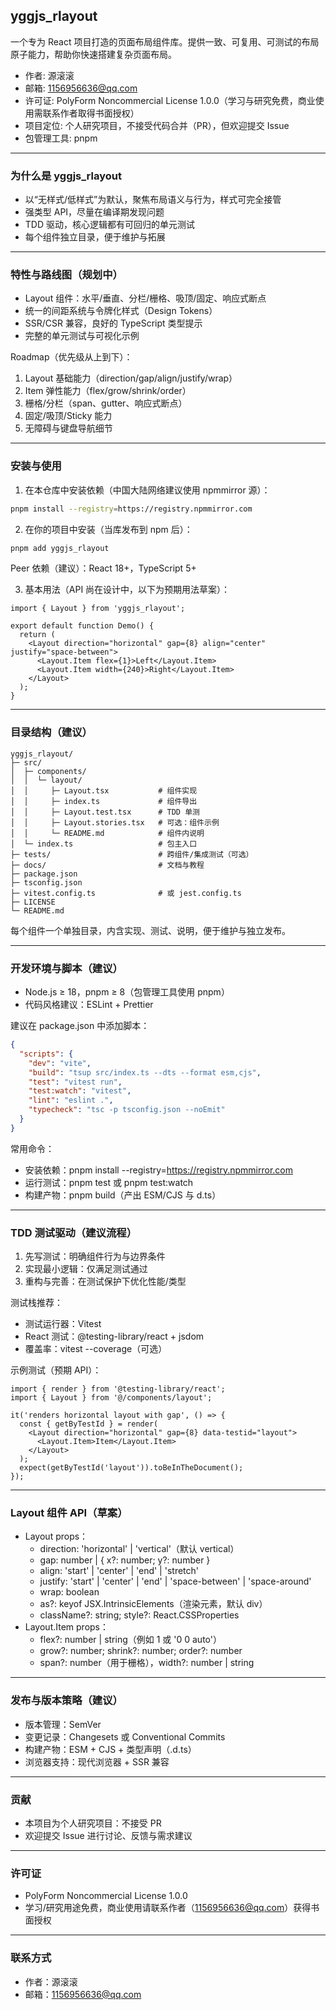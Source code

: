 ## yggjs_rlayout

一个专为 React 项目打造的页面布局组件库。提供一致、可复用、可测试的布局原子能力，帮助你快速搭建复杂页面布局。

- 作者: 源滚滚
- 邮箱: 1156956636@qq.com
- 许可证: PolyForm Noncommercial License 1.0.0（学习与研究免费，商业使用需联系作者取得书面授权）
- 项目定位: 个人研究项目，不接受代码合并（PR），但欢迎提交 Issue
- 包管理工具: pnpm

---

### 为什么是 yggjs_rlayout
- 以“无样式/低样式”为默认，聚焦布局语义与行为，样式可完全接管
- 强类型 API，尽量在编译期发现问题
- TDD 驱动，核心逻辑都有可回归的单元测试
- 每个组件独立目录，便于维护与拓展

---

### 特性与路线图（规划中）
- Layout 组件：水平/垂直、分栏/栅格、吸顶/固定、响应式断点
- 统一的间距系统与令牌化样式（Design Tokens）
- SSR/CSR 兼容，良好的 TypeScript 类型提示
- 完整的单元测试与可视化示例

Roadmap（优先级从上到下）：
1) Layout 基础能力（direction/gap/align/justify/wrap）
2) Item 弹性能力（flex/grow/shrink/order）
3) 栅格/分栏（span、gutter、响应式断点）
4) 固定/吸顶/Sticky 能力
5) 无障碍与键盘导航细节

---

### 安装与使用

1) 在本仓库中安装依赖（中国大陆网络建议使用 npmmirror 源）：

```bash
pnpm install --registry=https://registry.npmmirror.com
```

2) 在你的项目中安装（当库发布到 npm 后）：

```bash
pnpm add yggjs_rlayout
```

Peer 依赖（建议）：React 18+，TypeScript 5+

3) 基本用法（API 尚在设计中，以下为预期用法草案）：

```tsx
import { Layout } from 'yggjs_rlayout';

export default function Demo() {
  return (
    <Layout direction="horizontal" gap={8} align="center" justify="space-between">
      <Layout.Item flex={1}>Left</Layout.Item>
      <Layout.Item width={240}>Right</Layout.Item>
    </Layout>
  );
}
```

---

### 目录结构（建议）

```text
yggjs_rlayout/
├─ src/
│  ├─ components/
│  │  └─ layout/
│  │     ├─ Layout.tsx           # 组件实现
│  │     ├─ index.ts             # 组件导出
│  │     ├─ Layout.test.tsx      # TDD 单测
│  │     ├─ Layout.stories.tsx   # 可选：组件示例
│  │     └─ README.md            # 组件内说明
│  └─ index.ts                   # 包主入口
├─ tests/                        # 跨组件/集成测试（可选）
├─ docs/                         # 文档与教程
├─ package.json
├─ tsconfig.json
├─ vitest.config.ts              # 或 jest.config.ts
├─ LICENSE
└─ README.md
```

每个组件一个单独目录，内含实现、测试、说明，便于维护与独立发布。

---

### 开发环境与脚本（建议）
- Node.js ≥ 18，pnpm ≥ 8（包管理工具使用 pnpm）
- 代码风格建议：ESLint + Prettier

建议在 package.json 中添加脚本：

```json
{
  "scripts": {
    "dev": "vite",
    "build": "tsup src/index.ts --dts --format esm,cjs",
    "test": "vitest run",
    "test:watch": "vitest",
    "lint": "eslint .",
    "typecheck": "tsc -p tsconfig.json --noEmit"
  }
}
```

常用命令：
- 安装依赖：pnpm install --registry=https://registry.npmmirror.com
- 运行测试：pnpm test 或 pnpm test:watch
- 构建产物：pnpm build（产出 ESM/CJS 与 d.ts）

---

### TDD 测试驱动（建议流程）
1. 先写测试：明确组件行为与边界条件
2. 实现最小逻辑：仅满足测试通过
3. 重构与完善：在测试保护下优化性能/类型

测试栈推荐：
- 测试运行器：Vitest
- React 测试：@testing-library/react + jsdom
- 覆盖率：vitest --coverage（可选）

示例测试（预期 API）：

```tsx
import { render } from '@testing-library/react';
import { Layout } from '@/components/layout';

it('renders horizontal layout with gap', () => {
  const { getByTestId } = render(
    <Layout direction="horizontal" gap={8} data-testid="layout">
      <Layout.Item>Item</Layout.Item>
    </Layout>
  );
  expect(getByTestId('layout')).toBeInTheDocument();
});
```

---

### Layout 组件 API（草案）
- Layout props：
  - direction: 'horizontal' | 'vertical'（默认 vertical）
  - gap: number | { x?: number; y?: number }
  - align: 'start' | 'center' | 'end' | 'stretch'
  - justify: 'start' | 'center' | 'end' | 'space-between' | 'space-around'
  - wrap: boolean
  - as?: keyof JSX.IntrinsicElements（渲染元素，默认 div）
  - className?: string; style?: React.CSSProperties
- Layout.Item props：
  - flex?: number | string（例如 1 或 '0 0 auto'）
  - grow?: number; shrink?: number; order?: number
  - span?: number（用于栅格），width?: number | string

---

### 发布与版本策略（建议）
- 版本管理：SemVer
- 变更记录：Changesets 或 Conventional Commits
- 构建产物：ESM + CJS + 类型声明（.d.ts）
- 浏览器支持：现代浏览器 + SSR 兼容

---

### 贡献
- 本项目为个人研究项目：不接受 PR
- 欢迎提交 Issue 进行讨论、反馈与需求建议

---

### 许可证
- PolyForm Noncommercial License 1.0.0
- 学习/研究用途免费，商业使用请联系作者（1156956636@qq.com）获得书面授权

---

### 联系方式
- 作者：源滚滚
- 邮箱：1156956636@qq.com
